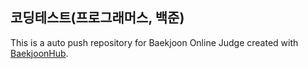 ## 코딩테스트(프로그래머스, 백준)
This is a auto push repository for Baekjoon Online Judge created with [BaekjoonHub](https://github.com/BaekjoonHub/BaekjoonHub).
